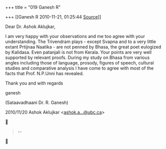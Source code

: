 +++
title = "019 Ganesh R"

+++
[[Ganesh R	2010-11-21, 01:25:44 [Source](https://groups.google.com/g/bvparishat/c/8qccy33BzDY)]]



Dear Dr. Ashok Aklujkar,  
  
I am very happy with your observations and me too agree with your understanding. The Trivendram plays - except Svapna and to a very little extant Prtijnaa Naatika - are not penned by Bhasa, the great poet eulogized by Kalidasa. Even patanjali is not from Kerala. Your points are very well supported by relevant proofs. During my study on Bhasa from various angles including those of language, prosody, figures of speech, cultural studies and comparative analysis I have come to agree with most of the facts that Prof. N.P.Unni has revealed.  
  
Thank you and with regards  
  
ganesh  
  
(Sataavadhaani Dr. R. Ganesh)  
  

2010/11/20 Ashok Aklujkar \<[ashok.a...@ubc.ca]()\>  



> --  



